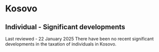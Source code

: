 # Kosovo
## Individual - Significant developments
Last reviewed - 22 January 2025
There have been no recent significant developments in the taxation of individuals in Kosovo.
